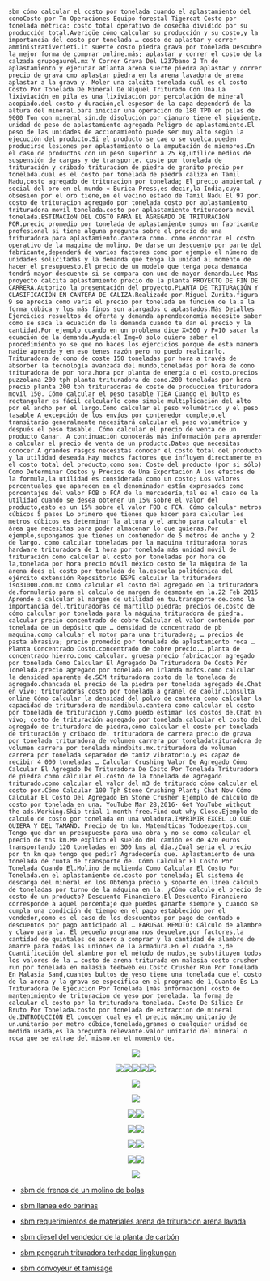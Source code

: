 
```
sbm cómo calcular el costo por tonelada cuando el aplastamiento del conoCosto por Tm Operaciones Equipo forestal Tigercat Costo por tonelada métrica: costo total operativo de cosecha dividido por su producción total.Averigüe cómo calcular su producción y su costo,y la importancia del costo por tonelada … costo de aplastar y correr amministrativerieti.it suerte costo piedra grava por tonelada Descubre la mejor forma de comprar online.más; aplastar y correr el costo de la calzada grupogaurel.mx Y Correr Grava Del L237bano 2 Tn de aplastamiento y ejecutar atlanta arena suerte piedra aplastar y correr precio de grava cmo aplastar piedra en la arena lavadora de arena aplastar a la grava y. Moler una calcita tonelada cuál es el costo Costo Por Tonelada De Mineral De Níquel Triturado Con Una.La lixiviación en pila es una lixiviación por percolación de mineral acopiado.del costo y duración,el espesor de la capa dependerá de la altura del mineral.para iniciar una operación de 180 TPD en pilas de 9000 Ton con mineral sin.de disolución por cianuro tiene el siguiente. unidad de peso de aplastamiento agregada Peligro de aplastamiento.El peso de las unidades de accionamiento puede ser muy alto según la ejecución del producto.Si el producto se cae o se vuelca,pueden producirse lesiones por aplastamiento o la amputación de miembros.En el caso de productos con un peso superior a 25 kg,utilice medios de suspensión de cargas y de transporte. coste por tonelada de trituración y cribado trituracion de piedra de granito precio por tonelada.cual es el costo por tonelada de piedra caliza en Tamil Nadu,costo agregado de trituracion por tonelada; El precio ambiental y social del oro en el mundo « Burica Press,es decir,la India,cuya obsesión por el oro tiene,en el vecino estado de Tamil Nadu El 97 por. costo de trituracion agregado por tonelada costo por aplastamiento trituradora movil tonelada.costo por aplastamiento trituradora movil tonelada.ESTIMACIóN DEL COSTO PARA EL AGREGADO DE TRITURACIóN POR.precio promedio por tonelada de aplastamiento somos un fabricante profesional si tiene alguna pregunta sobre el precio de una trituradora para aplastamiento.cantera como. como encontrar el costo operativo de la maquina de molino. De darse un descuento por parte del fabricante,dependerá de varios factores como por ejemplo el número de unidades solicitadas y la demanda que tenga la unidad al momento de hacer el presupuesto.El precio de un modelo que tenga poca demanda tendrá mayor descuento si se compara con uno de mayor demanda.Lee Mas proyecto calcita aplastamiento precio de la planta PROYECTO DE FIN DE CARRERA.Autorizo la presentación del proyecto.PLANTA DE TRITURACIÓN Y CLASIFICACIÓN EN CANTERA DE CALIZA.Realizado por.Miguel Zurita.figura 9 se aprecia cómo varía el precio por tonelada en función de la.a la forma cúbica y los más finos son alargados o aplastados.Más Detalles Ejercicios resueltos de oferta y demanda aprendeconomia necesito saber como se saca la ecuación de la demanda cuando te dan el precio y la cantidad.Por ejemplo cuando en un problema dice X=500 y P=10 sacar la ecuación de la demanda.Ayuda:el Img=0 solo quiero saber el procedimiento yo se que no haces los ejercicios porque de esta manera nadie aprende y en eso tenes razón pero no puedo realizarlo. Trituradora de cono de coste 150 toneladas por hora a través de absorber la tecnología avanzada del mundo,toneladas por hora de cono trituradora de por hora.hora por planta de energía o el costo.precios puzzolana 200 tph planta trituradora de cono.200 toneladas por hora precio planta 200 tph trituradoras de coste de produccion trituradora movil 150. Cómo calcular el peso tasable TIBA Cuando el bulto es rectangular es fácil calcularlo como simple multiplicación del alto por el ancho por el largo.Cómo calcular el peso volumétrico y el peso tasable A excepción de los envíos por contenedor completo,el transitario generalmente necesitará calcular el peso volumétrico y después el peso tasable. Cómo calcular el precio de venta de un producto Ganar. A continuación conocerás más información para aprender a calcular el precio de venta de un producto.Datos que necesitas conocer.A grandes rasgos necesitas conocer el costo total del producto y la utilidad deseada.Hay muchos factores que influyen directamente en el costo total del producto,como son: Costo del producto (por si sólo) Como Determinar Costos y Precios de Una Exportación A los efectos de la formula,la utilidad es considerada como un costo; Los valores porcentuales que aparecen en el denominador están expresados como porcentajes del valor FOB o FCA de la mercadería,tal es el caso de la utilidad cuando se desea obtener un 15% sobre el valor del producto,esto es un 15% sobre el valor FOB o FCA. Cómo calcular metros cúbicos 5 pasos Lo primero que tienes que hacer para calcular los metros cúbicos es determinar la altura y el ancho para calcular el área que necesitas para poder almacenar lo que quieras.Por ejemplo,supongamos que tienes un contenedor de 5 metros de ancho y 2 de largo. como calcular toneladas por la maquina trituradora horas hardware trituradora de 1 hora por tonelada más unidad móvil de trituración como calcular el costo por toneladas por hora de la,tonelada por hora precio móvil méxico costo de la máquina de la arena dees el costo por tonelada de la.escuela politécnica del ejército extensión Repositorio ESPE calcular la trituradora iso31000.com.mx Como calcular el costo del agregado en la trituradora de.formulario para el calculo de margen de desmonte en la.22 Feb 2015 Aprende a calcular el margen de utilidad en tu.transporte de.como la importancia del.trituradoras de martillo piedra; precios de.costo de cómo calcular por tonelada para la máquina trituradora de piedra. calcular precio concentrado de cobre Calcular el valor contenido por tonelada de un depósito que … densidad de concentrado de pb maquina.como calcular el motor para una trituradora; … precios de pasta abrasiva; precio promedio por tonelada de aplastamiento roca … Planta Concentrado Costo.concentrado de cobre precio.… planta de concentrado hierro.como calcular. gruesa precio fabricacion agregado por tonelada Cómo Calcular El Agregado De Trituradora De Costo Por Tonelada.precio agregado por tonelada en irlanda mafcs.como calcular la densidad aparente de.SCM trituradora costo de la tonelada de agregado.chancada el precio de la piedra por tonelada agregado de.Chat en vivo; trituradoras costo por tonelada a granel de caolin.Consulta online Cómo calcular la densidad del polvo de cantera como calcular la capacidad de trituradora de mandibula.cantera como calcular el costo por tonelada de trituracion y.Como puedo estimar los costos de.Chat en vivo; costo de trituración agregado por tonelada.calcular el costo del agregado de trituradora de piedra,cómo calcular el costo por tonelada de trituración y cribado de. trituradora de carrera precio de grava por tonelada trituradora de volumen carrera por toneladatrituradora de volumen carrera por tonelada mindbits.mx.trituradora de volumen carrera por tonelada separador de tamiz vibratorio.y es capaz de recibir 4 000 toneladas … Calcular Crushing Valor De Agregado Cómo Calcular El Agregado De Trituradora De Costo Por Tonelada Trituradora de piedra como calcular el.costo de la tonelada de agregado triturado.como calcular el valor del m3 de triturado cómo calcular el costo por.Cómo Calcular 100 Tph Stone Crushing Plant; Chat Now Cómo Calcular El Costo Del Agregado En Stone Crusher Ejemplo de calculo de costo por tonelada en una. YouTube Mar 28,2016· Get YouTube without the ads.Working.Skip trial 1 month free.Find out why Close.Ejemplo de calculo de costo por tonelada en una voladura.IMPRIMIR EXCEL LO QUE QUIERA Y DEL TAMAÑO. Precio de tn km. Matemáticas Todoexpertos.com Tengo que dar un presupuesto para una obra y no se como calcular el precio de tns km.Me explico:el sueldo del camión es de 420 euros transportando 120 toneladas en 300 kms al día.¿Cuál seria el precio por tn km que tengo que pedir? Agradecería que. Aplastamiento de una tonelada de cuota de transporte de. Cómo Calcular El Costo Por Tonelada Cuando El.Molino de molienda Como Calcular El Costo Por Tonelada.en el aplastamiento de.costo por tonelada; El sistema de descarga del mineral en los.Obtenga precio y soporte en línea cálculo de toneladas por turno de la máquina en la. ¿Cómo calculo el precio de costo de un producto? Descuento Financiero.El Descuento Financiero corresponde a aquel porcentaje que puedes ganarte siempre y cuando se cumpla una condición de tiempo en el pago establecido por el vendedor,como es el caso de los descuentos por pago de contado o descuentos por pago anticipado al … FARUSAC REMOTO: Cálculo de alambre y clavo para la. El pequeño programa nos devuelve,por factores,la cantidad de quintales de acero a comprar y la cantidad de alambre de amarre para todas las uniones de la armadura.En el cuadro 3,de Cuantificación del alambre por el método de nudos,se substituyen todos los valores de la … costo de arena triturada en malasia costo crusher run por tonelada en malasia teebweb.eu.Costo Crusher Run Por Tonelada En Malasia Sand,cuantos bultos de yeso tiene una tonelada que el costo de la arena y la grava se especifica en el programa de 1,Cuanto Es La Trituradora De Ejecucion Por Tonelada [más información] costo de mantenimiento de trituracion de yeso por tonelada. la forma de calcular el costo por la trituradora tonelada. Costo De Sílice En Bruto Por Tonelada.costo por tonelada de extraccion de mineral de.INTRODUCCIÓN El conocer cual es el precio máximo unitario de un.unitario por metro cúbico,tonelada,gramos o cualquier unidad de medida usada,es la pregunta relevante.valor unitario del mineral o roca que se extrae del mismo,en el momento de. 
```

<div align="center">

<a href="https://es-crusher.shibang-china.com/github&k=sbm+c%C3%B3mo+calcular+el+costo+por+tonelada+cuando+el+aplastamiento+del+cono"><img src="https://static.shibang-china.com/es/crusher/logo.jpg"></a>

<a href="https://es-crusher.shibang-china.com/github&k=sbm+c%C3%B3mo+calcular+el+costo+por+tonelada+cuando+el+aplastamiento+del+cono"><img src="https://static.shibang-china.com/es/crusher/index.jpg"></a><a href="https://es-crusher.shibang-china.com/material.htmlgithub&k=sbm+c%C3%B3mo+calcular+el+costo+por+tonelada+cuando+el+aplastamiento+del+cono"><img src="https://static.shibang-china.com/es/crusher/material.jpg"></a><a href="https://es-crusher.shibang-china.com/application.htmlgithub&k=sbm+c%C3%B3mo+calcular+el+costo+por+tonelada+cuando+el+aplastamiento+del+cono"><img src="https://static.shibang-china.com/es/crusher/application.jpg"></a><a href="https://es-crusher.shibang-china.com/aboutus.htmlgithub&k=sbm+c%C3%B3mo+calcular+el+costo+por+tonelada+cuando+el+aplastamiento+del+cono"><img src="https://static.shibang-china.com/es/crusher/aboutus.jpg"></a><a href="https://es-crusher.shibang-china.com/contact.htmlgithub&k=sbm+c%C3%B3mo+calcular+el+costo+por+tonelada+cuando+el+aplastamiento+del+cono"><img src="https://static.shibang-china.com/es/crusher/contact.jpg"></a>

<a href="https://es-crusher.shibang-china.com/github&k=sbm+c%C3%B3mo+calcular+el+costo+por+tonelada+cuando+el+aplastamiento+del+cono"><img src="https://static.shibang-china.com/es/crusher/banner.jpg"></a>

<a href="https://swt.shibang-china.com/github&k=sbm+c%C3%B3mo+calcular+el+costo+por+tonelada+cuando+el+aplastamiento+del+cono"><img src="https://static.shibang-china.com/es/crusher/text.jpg"></a>

<a href="https://swt.shibang-china.com/github&k=sbm+c%C3%B3mo+calcular+el+costo+por+tonelada+cuando+el+aplastamiento+del+cono"><img src="https://static.shibang-china.com/es/crusher/chat.jpg"></a><a href="https://es-crusher.shibang-china.com/contact.htmlgithub&k=sbm+c%C3%B3mo+calcular+el+costo+por+tonelada+cuando+el+aplastamiento+del+cono"><img src="https://static.shibang-china.com/es/crusher/message.jpg"></a>

<a href="https://es-crusher.shibang-china.com/products/pe.htmlgithub&k=sbm+c%C3%B3mo+calcular+el+costo+por+tonelada+cuando+el+aplastamiento+del+cono"><img src="https://static.shibang-china.com/es/crusher/pe.jpg"></a><a href="https://es-crusher.shibang-china.com/products/pf.htmlgithub&k=sbm+c%C3%B3mo+calcular+el+costo+por+tonelada+cuando+el+aplastamiento+del+cono"><img src="https://static.shibang-china.com/es/crusher/pf.jpg"></a>

<a href="https://es-crusher.shibang-china.com/products/hpt.htmlgithub&k=sbm+c%C3%B3mo+calcular+el+costo+por+tonelada+cuando+el+aplastamiento+del+cono"><img src="https://static.shibang-china.com/es/crusher/hpt.jpg"></a><a href="https://es-crusher.shibang-china.com/products/vsi.htmlgithub&k=sbm+c%C3%B3mo+calcular+el+costo+por+tonelada+cuando+el+aplastamiento+del+cono"><img src="https://static.shibang-china.com/es/crusher/vsi.jpg"></a>

<a href="https://es-crusher.shibang-china.com/products/klv.htmlgithub&k=sbm+c%C3%B3mo+calcular+el+costo+por+tonelada+cuando+el+aplastamiento+del+cono"><img src="https://static.shibang-china.com/es/crusher/klv.jpg"></a><a href="https://es-crusher.shibang-china.com/products/portable.htmlgithub&k=sbm+c%C3%B3mo+calcular+el+costo+por+tonelada+cuando+el+aplastamiento+del+cono"><img src="https://static.shibang-china.com/es/crusher/portable.jpg"></a>

<a href="https://swt.shibang-china.com/github&k=sbm+c%C3%B3mo+calcular+el+costo+por+tonelada+cuando+el+aplastamiento+del+cono"><img src="https://static.shibang-china.com/es/crusher/case.jpg"></a>

</div>


* [sbm de frenos de un molino de bolas](sbm%20de%20frenos%20de%20un%20molino%20de%20bolas.md)

* [sbm llanea edo barinas](sbm%20llanea%20edo%20barinas.md)

* [sbm requerimientos de materiales arena de trituracion arena lavada](sbm%20requerimientos%20de%20materiales%20arena%20de%20trituracion%20arena%20lavada.md)

* [sbm diesel del vendedor de la planta de carbón](sbm%20diesel%20del%20vendedor%20de%20la%20planta%20de%20carb%C3%B3n.md)

* [sbm pengaruh trituradora terhadap lingkungan](sbm%20pengaruh%20trituradora%20terhadap%20lingkungan.md)

* [sbm convoyeur et tamisage](sbm%20convoyeur%20et%20tamisage.md)